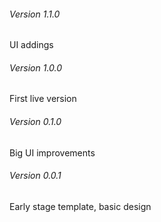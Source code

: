 ###### Version 1.1.0

UI addings

###### Version 1.0.0

First live version

###### Version 0.1.0

Big UI improvements

###### Version 0.0.1

Early stage template, basic design